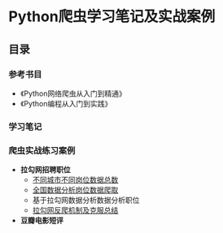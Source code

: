 # Python爬虫学习笔记及实战案例

## 目录
### 参考书目
* 《Python网络爬虫从入门到精通》
* 《Python编程从入门到实践》
### 学习笔记
### 爬虫实战练习案例
* __拉勾网招聘职位__
  - [不同城市不同岗位数据总数](https://github.com/EvelynZP/Python-Spider/blob/master/%E6%8B%89%E5%8B%BE%E7%BD%91/%E4%B8%8D%E5%90%8C%E5%9F%8E%E5%B8%82%E4%B8%8D%E5%90%8C%E5%B2%97%E4%BD%8D%E6%95%B0%E6%8D%AE%E6%80%BB%E6%95%B0.ipynb)
  - [全国数据分析岗位数据爬取](https://github.com/EvelynZP/Python-Spider/blob/master/%E6%8B%89%E5%8B%BE%E7%BD%91/%E5%85%A8%E5%9B%BD%E6%95%B0%E6%8D%AE%E5%88%86%E6%9E%90%E5%B2%97%E4%BD%8D%E6%95%B0%E6%8D%AE%E6%8F%90%E5%8F%96.ipynb)
  - 基于拉勾网数据分析数据分析职位
  - [拉勾网反爬机制及克服总结](https://github.com/EvelynZP/Python-Spider/blob/master/%E6%8B%89%E5%8B%BE%E7%BD%91/%E6%8B%89%E5%8B%BE%E7%BD%91%E5%8F%8D%E7%88%AC%E6%9C%BA%E5%88%B6%E5%8F%8A%E6%94%BB%E5%85%8B%E6%96%B9%E5%BC%8F%E6%80%BB%E7%BB%93)
* __豆瓣电影短评__
